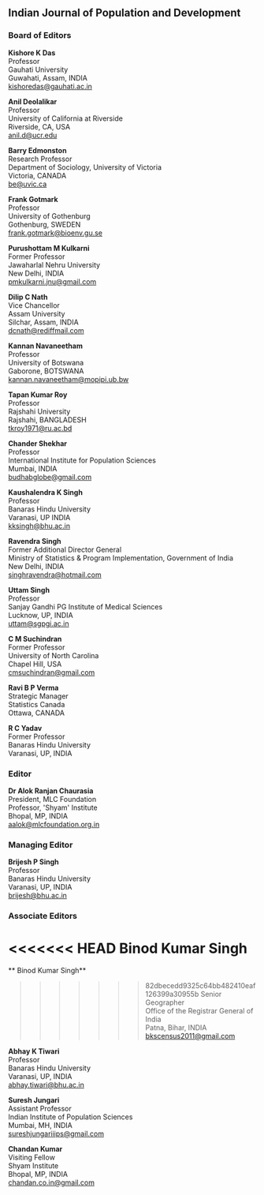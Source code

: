## Indian Journal of Population and Development ##
### Board of Editors ###

**Kishore K Das** <br>
Professor <br>
Gauhati University <br>
Guwahati, Assam, INDIA <br>
kishoredas@gauhati.ac.in

**Anil Deolalikar** <br>
Professor <br> 
University of California at Riverside <br>
Riverside, CA, USA <br>
anil.d@ucr.edu

**Barry Edmonston** <br>
Research Professor <br>
Department of Sociology, University of Victoria <br>
Victoria, CANADA <br>
be@uvic.ca

**Frank Gotmark** <br>
Professor <br>
University of Gothenburg <br>
Gothenburg, SWEDEN <br>
frank.gotmark@bioenv.gu.se

**Purushottam M Kulkarni** <br>
Former Professor <br>
Jawaharlal Nehru University <br>
New Delhi, INDIA<br>
pmkulkarni.jnu@gmail.com

**Dilip C Nath** <br>
Vice Chancellor <br>
Assam University <br>
Silchar, Assam, INDIA<br>
dcnath@rediffmail.com

**Kannan Navaneetham** <br>
Professor <br>
University of Botswana <br>
Gaborone, BOTSWANA <br>
kannan.navaneetham@mopipi.ub.bw

**Tapan Kumar Roy** <br>
Professor <br>
Rajshahi University <br>
Rajshahi, BANGLADESH <br>
tkroy1971@ru.ac.bd

**Chander Shekhar** <br>
Professor <br>
International Institute for Population Sciences <br>
Mumbai, INDIA<br>
budhabglobe@gmail.com

**Kaushalendra K Singh** <br>
Professor <br>
Banaras Hindu University <br>
Varanasi, UP INDIA <br>
kksingh@bhu.ac.in 

**Ravendra Singh** <br>
Former Additional Director General <br> 
Ministry of Statistics & Program Implementation, Government of India <br>
New Delhi, INDIA<br>
singhravendra@hotmail.com

**Uttam Singh** <br>
Professor <br>
Sanjay Gandhi PG Institute of Medical Sciences <br>
Lucknow, UP, INDIA <br> 
uttam@sgpgi.ac.in
 
**C M Suchindran** <br>
Former Professor <br>
University of North Carolina <br>
Chapel Hill, USA<br>
cmsuchindran@gmail.com

**Ravi B P Verma** <br>
Strategic Manager <br>
Statistics Canada <br>
Ottawa, CANADA 

**R C Yadav** <br>
Former Professor <br>
Banaras Hindu University <br>
Varanasi, UP, INDIA


### Editor ###
**Dr Alok Ranjan Chaurasia** <br>
President, MLC Foundation <br>
Professor, 'Shyam' Institute <br>
Bhopal, MP, INDIA <br>
aalok@mlcfoundation.org.in

### Managing Editor ###
**Brijesh P Singh** <br>
Professor <br>
Banaras Hindu University <br>
Varanasi, UP, INDIA <br>
brijesh@bhu.ac.in

### Associate Editors ###
<<<<<<< HEAD
**Binod Kumar Singh** <br>
=======
** Binod Kumar Singh** <br>
>>>>>>> 82dbecedd9325c64bb482410eaf126399a30955b
Senior Geographer <br>
Office of the Registrar General of India <br>
Patna, Bihar, INDIA<br>
bkscensus2011@gmail.com

**Abhay K Tiwari** <br>
Professor <br>
Banaras Hindu University <br>
Varanasi, UP, INDIA<br>
abhay.tiwari@bhu.ac.in

**Suresh Jungari** <br>
Assistant Professor <br>
Indian Institute of Population Sciences <br>
Mumbai, MH, INDIA<br>
sureshjungariiips@gmail.com

**Chandan Kumar** <br>
Visiting Fellow <br>
Shyam Institute <br>
Bhopal, MP, INDIA<br>
chandan.co.in@gmail.com
